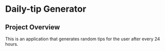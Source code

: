 # Daily-tip Generator
## Project Overview
This is an application that generates random tips for the user after every 24 hours.